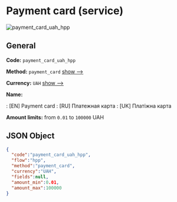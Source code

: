 
# Payment card (service) 
![payment_card_uah_hpp](https://static.openfintech.io/payment_methods/payment_card_uah_hpp/logo.svg?w=400&c=v0.59.26#w200)  

## General 
 
**Code:** `payment_card_uah_hpp` 
 
**Method:** `payment_card` 
 [show -->](/payment-methods/payment_card/) 
 
**Currency:** `UAH` [show -->](/currencies/UAH/) 
 
**Name:** 
 
:	[EN] Payment card 
:	[RU] Платежная карта 
:	[UK] Платіжна карта 
 
**Amount limits:** from `0.01` to `100000` UAH 

## JSON Object 

```json
{
  "code":"payment_card_uah_hpp",
  "flow":"hpp",
  "method":"payment_card",
  "currency":"UAH",
  "fields":null,
  "amount_min":0.01,
  "amount_max":100000
}
```  
